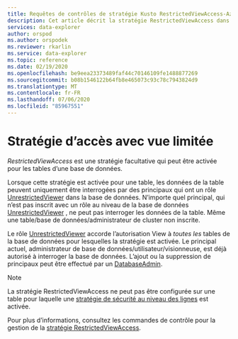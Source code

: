 ```yaml
---
title: Requêtes de contrôles de stratégie Kusto RestrictedViewAccess-Azure Explorateur de données
description: Cet article décrit la stratégie RestrictedViewAccess dans Azure Explorateur de données.
services: data-explorer
author: orspod
ms.author: orspodek
ms.reviewer: rkarlin
ms.service: data-explorer
ms.topic: reference
ms.date: 02/19/2020
ms.openlocfilehash: be9eea23373489faf44c70146109fe1488877269
ms.sourcegitcommit: b08b1546122b64fb8e465073c93c78c7943824d9
ms.translationtype: MT
ms.contentlocale: fr-FR
ms.lasthandoff: 07/06/2020
ms.locfileid: "85967551"
---
```

# <a name="restricted-view-access-policy"></a>Stratégie d’accès avec vue limitée

*RestrictedViewAccess* est une stratégie facultative qui peut être activée pour les tables d’une base de données.

Lorsque cette stratégie est activée pour une table, les données de la table peuvent uniquement être interrogées par des principaux qui ont un rôle [UnrestrictedViewer](../management/access-control/role-based-authorization.md) dans la base de données.
N’importe quel principal, qui n’est pas inscrit avec un rôle au niveau de la base de données [UnrestrictedViewer](../management/access-control/role-based-authorization.md) , ne peut pas interroger les données de la table. Même une table/base de données/administrateur de cluster non inscrite.

Le rôle [UnrestrictedViewer](../management/access-control/role-based-authorization.md) accorde l’autorisation View à *toutes les* tables de la base de données pour lesquelles la stratégie est activée.
Le principal actuel, administrateur de base de données/utilisateur/visionneuse, est déjà autorisé à interroger la base de données. L’ajout ou la suppression de principaux peut être effectué par un [DatabaseAdmin](../management/access-control/role-based-authorization.md).

> [!NOTE]
> La stratégie RestrictedViewAccess ne peut pas être configurée sur une table pour laquelle une [stratégie de sécurité au niveau des lignes](./rowlevelsecuritypolicy.md) est activée.

Pour plus d’informations, consultez les commandes de contrôle pour la gestion de la [stratégie RestrictedViewAccess](../management/restrictedviewaccess-policy.md).
